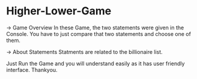 # Higher-Lower-Game

-> Game Overview
In these Game, the two statements were given in the Console. You have to just compare that two statements and choose one of them.

-> About Statements
Statments are related to the billionaire list.

Just Run the Game and you will understand easily as it has user friendly interface.
Thankyou.
